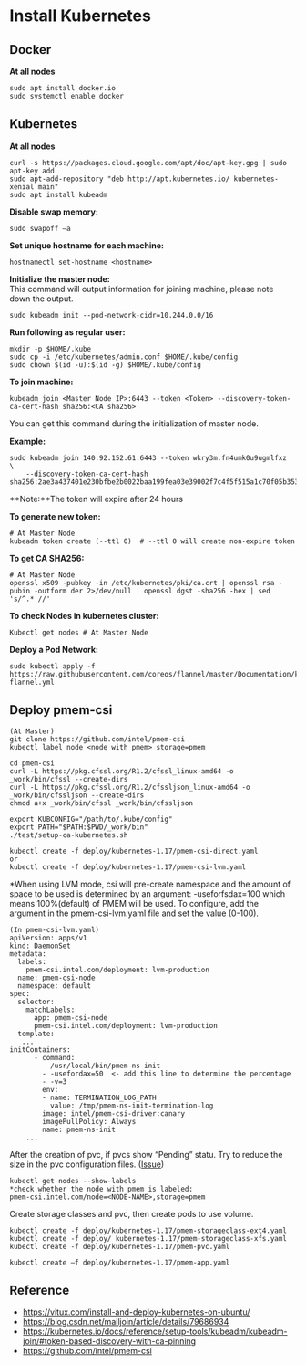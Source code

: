 # Install Kubernetes

## Docker
**At all nodes**
```
sudo apt install docker.io
sudo systemctl enable docker
```

## Kubernetes
**At all nodes**
```
curl -s https://packages.cloud.google.com/apt/doc/apt-key.gpg | sudo apt-key add
sudo apt-add-repository "deb http://apt.kubernetes.io/ kubernetes-xenial main"
sudo apt install kubeadm
```

**Disable swap memory:**
```
sudo swapoff –a   
```

**Set unique hostname for each machine:**
```
hostnamectl set-hostname <hostname> 
```


**Initialize the master node:**<br> This command will output information for joining machine, please note down the output.
```
sudo kubeadm init --pod-network-cidr=10.244.0.0/16 
```

**Run following as regular user:**
```
mkdir -p $HOME/.kube
sudo cp -i /etc/kubernetes/admin.conf $HOME/.kube/config
sudo chown $(id -u):$(id -g) $HOME/.kube/config
```

**To join machine:**
```
kubeadm join <Master Node IP>:6443 --token <Token> --discovery-token-ca-cert-hash sha256:<CA sha256> 
```
You can get this command during the initialization of master node.

**Example:**
```
sudo kubeadm join 140.92.152.61:6443 --token wkry3m.fn4umk0u9ugmlfxz  \
    --discovery-token-ca-cert-hash sha256:2ae3a437401e230bfbe2b0022baa199fea03e39002f7c4f5f515a1c70f05b353
```
**Note:**The token will expire after 24 hours 

**To generate new token:**
```
# At Master Node
kubeadm token create (--ttl 0)  # --ttl 0 will create non-expire token
```
 
**To get CA SHA256:**
```
# At Master Node
openssl x509 -pubkey -in /etc/kubernetes/pki/ca.crt | openssl rsa -pubin -outform der 2>/dev/null | openssl dgst -sha256 -hex | sed 's/^.* //'
```


**To check Nodes in kubernetes cluster:**
```
Kubectl get nodes # At Master Node
```

**Deploy a Pod Network:**
```
sudo kubectl apply -f https://raw.githubusercontent.com/coreos/flannel/master/Documentation/kube-flannel.yml
```

## Deploy pmem-csi
```
(At Master)
git clone https://github.com/intel/pmem-csi
kubectl label node <node with pmem> storage=pmem

cd pmem-csi
curl -L https://pkg.cfssl.org/R1.2/cfssl_linux-amd64 -o _work/bin/cfssl --create-dirs
curl -L https://pkg.cfssl.org/R1.2/cfssljson_linux-amd64 -o _work/bin/cfssljson --create-dirs
chmod a+x _work/bin/cfssl _work/bin/cfssljson

export KUBCONFIG="/path/to/.kube/config"
export PATH="$PATH:$PWD/_work/bin" 
./test/setup-ca-kubernetes.sh

kubectl create -f deploy/kubernetes-1.17/pmem-csi-direct.yaml
or 
kubectl create -f deploy/kubernetes-1.17/pmem-csi-lvm.yaml
```

*When using LVM mode, csi will pre-create namespace and the amount of space to be used is determined by an argument: -useforfsdax=100 which means 100%(default) of PMEM will be used. To configure, add the argument in the pmem-csi-lvm.yaml file and set the value (0-100).
```
(In pmem-csi-lvm.yaml)
apiVersion: apps/v1
kind: DaemonSet
metadata:
  labels:
    pmem-csi.intel.com/deployment: lvm-production
  name: pmem-csi-node
  namespace: default
spec:
  selector:
    matchLabels:
      app: pmem-csi-node
      pmem-csi.intel.com/deployment: lvm-production
  template:
   ...
initContainers:
      - command:
        - /usr/local/bin/pmem-ns-init
        - -usefordax=50  <- add this line to determine the percentage
        - -v=3
        env:
        - name: TERMINATION_LOG_PATH
          value: /tmp/pmem-ns-init-termination-log
        image: intel/pmem-csi-driver:canary
        imagePullPolicy: Always
        name: pmem-ns-init
    ...
```

After the creation of pvc, if pvcs show “Pending” statu. Try to reduce the size in the pvc configuration files. ([Issue](https://github.com/intel/pmem-csi/issues/107))



```
kubectl get nodes --show-labels
*check whether the node with pmem is labeled:
pmem-csi.intel.com/node=<NODE-NAME>,storage=pmem
```
Create storage classes and pvc, then create pods to use volume.
```
kubectl create -f deploy/kubernetes-1.17/pmem-storageclass-ext4.yaml
kubectl create -f deploy/ kubernetes-1.17/pmem-storageclass-xfs.yaml
kubectl create -f deploy/kubernetes-1.17/pmem-pvc.yaml

kubectl create –f deploy/kubernetes-1.17/pmem-app.yaml
```

## Reference
* https://vitux.com/install-and-deploy-kubernetes-on-ubuntu/
* https://blog.csdn.net/mailjoin/article/details/79686934
* https://kubernetes.io/docs/reference/setup-tools/kubeadm/kubeadm-join/#token-based-discovery-with-ca-pinning
* https://github.com/intel/pmem-csi